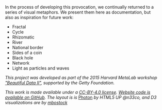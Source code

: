 In the process of developing this provocation, we continually returned to a series of visual metaphors. We present them here as documentation, but also as inspiration for future work:

- Fractal
- Cycle
- Rhizomatic
- River
- National border
- Sides of a coin
- Black hole
- Network
- Light as particles and waves

_This project was developed as part of the 2015 Harvard MetaLab workshop ["Beautiful Data II"](http://beautifuldata.metalab.harvard.edu/), supported by the Getty Foundation._

_This work is made available under a [CC-BY-4.0 license](http://creativecommons.org/licenses/by/4.0/). [Website code is available on GitHub](https://github.com/mdlincoln/duality). The layout is is_ [Photon](http://html5up.net/photon) _by HTML5 UP @n33co, and D3 visualizations are by [mbostock](http://bl.ocks.org/mbostock)_
